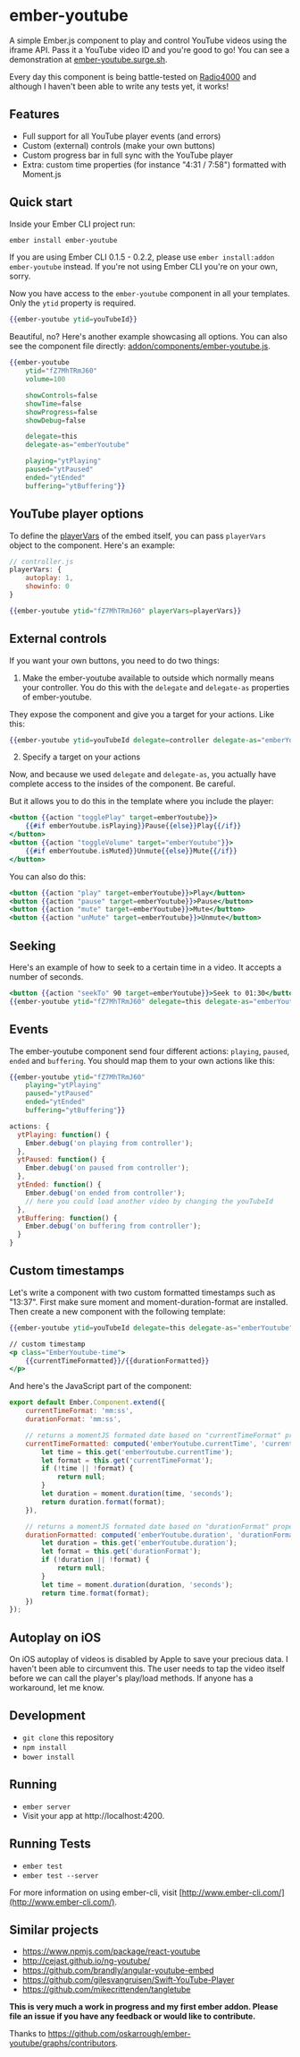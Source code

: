 # ember-youtube

A simple Ember.js component to play and control YouTube videos using the iframe API. Pass it a YouTube video ID and you're good to go! You can see a demonstration at [ember-youtube.surge.sh](http://ember-youtube.surge.sh).

Every day this component is being battle-tested on [Radio4000](http://radio4000.com) and although I haven't been able to write any tests yet, it works!

## Features

- Full support for all YouTube player events (and errors)
- Custom (external) controls (make your own buttons)
- Custom progress bar in full sync with the YouTube player
- Extra: custom time properties (for instance "4:31 / 7:58") formatted with Moment.js

## Quick start

Inside your Ember CLI project run:

```bash
ember install ember-youtube
```

If you are using Ember CLI 0.1.5 - 0.2.2, please use `ember install:addon ember-youtube` instead. If you're not using Ember CLI you're on your own, sorry.

Now you have access to the `ember-youtube` component in all your templates. Only the `ytid` property is required.

```hbs
{{ember-youtube ytid=youTubeId}}
```

Beautiful, no? Here's another example showcasing all options. You can also see the component file directly: [addon/components/ember-youtube.js](https://github.com/oskarrough/ember-youtube/blob/master/addon/components/ember-youtube.js).

```hbs
{{ember-youtube
	ytid="fZ7MhTRmJ60"
	volume=100

	showControls=false
	showTime=false
	showProgress=false
	showDebug=false

	delegate=this
	delegate-as="emberYoutube"

	playing="ytPlaying"
	paused="ytPaused"
	ended="ytEnded"
	buffering="ytBuffering"}}
```

## YouTube player options

To define the [playerVars](https://developers.google.com/youtube/player_parameters) of the embed itself, you can pass `playerVars` object to the component. Here's an example:

```javascript
// controller.js
playerVars: {
	autoplay: 1,
	showinfo: 0
}
```

```hbs
{{ember-youtube ytid="fZ7MhTRmJ60" playerVars=playerVars}}
```

## External controls

If you want your own buttons, you need to do two things:

1) Make the ember-youtube available to outside which normally means your controller. You do this with the `delegate` and `delegate-as` properties of ember-youtube.

They expose the component and give you a target for your actions. Like this:

```hbs
{{ember-youtube ytid=youTubeId delegate=controller delegate-as="emberYoutube"}}
```

2) Specify a target on your actions

Now, and because we used `delegate` and `delegate-as`, you actually have complete access to the insides of the component. Be careful.

But it allows you to do this in the template where you include the player:

```hbs
<button {{action "togglePlay" target=emberYoutube}}>
	{{#if emberYoutube.isPlaying}}Pause{{else}}Play{{/if}}
</button>
<button {{action "toggleVolume" target="emberYoutube"}}>
	{{#if emberYoutube.isMuted}}Unmute{{else}}Mute{{/if}}
</button>
```

You can also do this:

```hbs
<button {{action "play" target=emberYoutube}}>Play</button>
<button {{action "pause" target=emberYoutube}}>Pause</button>
<button {{action "mute" target=emberYoutube}}>Mute</button>
<button {{action "unMute" target=emberYoutube}}>Unmute</button>
```

## Seeking

Here's an example of how to seek to a certain time in a video. It accepts a number of seconds.

```hbs
<button {{action "seekTo" 90 target=emberYoutube}}>Seek to 01:30</button>
{{ember-youtube ytid="fZ7MhTRmJ60" delegate=this delegate-as="emberYoutube"}}
```

## Events

The ember-youtube component send four different actions: `playing`, `paused`, `ended` and `buffering`. You should map them to your own actions like this:

```hbs
{{ember-youtube ytid="fZ7MhTRmJ60"
	playing="ytPlaying"
	paused="ytPaused"
	ended="ytEnded"
	buffering="ytBuffering"}}
```

```JavaScript
actions: {
  ytPlaying: function() {
    Ember.debug('on playing from controller');
  },
  ytPaused: function() {
    Ember.debug('on paused from controller');
  },
  ytEnded: function() {
    Ember.debug('on ended from controller');
    // here you could load another video by changing the youTubeId
  },
  ytBuffering: function() {
    Ember.debug('on buffering from controller');
  }
}
```

## Custom timestamps

Let's write a component with two custom formatted timestamps such as "13:37". First make sure moment and moment-duration-format are installed. Then create a new component with the following template:

```hbs
{{ember-youtube ytid=youTubeId delegate=this delegate-as="emberYoutube"}}

// custom timestamp
<p class="EmberYoutube-time">
	{{currentTimeFormatted}}/{{durationFormatted}}
</p>
```

And here's the JavaScript part of the component:

```javascript
export default Ember.Component.extend({
	currentTimeFormat: 'mm:ss',
	durationFormat: 'mm:ss',

	// returns a momentJS formated date based on "currentTimeFormat" property
	currentTimeFormatted: computed('emberYoutube.currentTime', 'currentTimeFormat', function () {
		let time = this.get('emberYoutube.currentTime');
		let format = this.get('currentTimeFormat');
		if (!time || !format) {
			return null;
		}
		let duration = moment.duration(time, 'seconds');
		return duration.format(format);
	}),

	// returns a momentJS formated date based on "durationFormat" property
	durationFormatted: computed('emberYoutube.duration', 'durationFormat', function () {
		let duration = this.get('emberYoutube.duration');
		let format = this.get('durationFormat');
		if (!duration || !format) {
			return null;
		}
		let time = moment.duration(duration, 'seconds');
		return time.format(format);
	})
});
```

## Autoplay on iOS

On iOS autoplay of videos is disabled by Apple to save your precious data. I haven't been able to circumvent this. The user needs to tap the video itself before we can call the player's play/load methods. If anyone has a workaround, let me know.

## Development

* `git clone` this repository
* `npm install`
* `bower install`

## Running

* `ember server`
* Visit your app at http://localhost:4200.

## Running Tests

* `ember test`
* `ember test --server`

For more information on using ember-cli, visit [http://www.ember-cli.com/](http://www.ember-cli.com/).

## Similar projects

* https://www.npmjs.com/package/react-youtube
* http://cejast.github.io/ng-youtube/
* https://github.com/brandly/angular-youtube-embed
* https://github.com/gilesvangruisen/Swift-YouTube-Player
* https://github.com/mikecrittenden/tangletube

**This is very much a work in progress and my first ember addon. Please file an issue if you have any feedback or would like to contribute.**

Thanks to https://github.com/oskarrough/ember-youtube/graphs/contributors.
